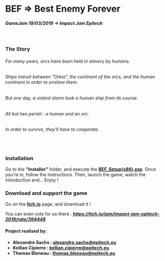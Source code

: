 # BEF => Best Enemy Forever
##### GameJam 19/03/2019 -> Impact Jam Epitech
&nbsp;
### The Story
###### For many years, orcs have been held in slavery by humans.
###### Ships transit between "Orkia", the continent of the orcs, and the human continent in order to enslave them.
###### But one day, a violent storm took a human ship from its course.
###### All but two perish : a human and an orc.
###### In order to survive, they'll have to cooperate.
&nbsp;
### Installation
Go to the **"Installer"** folder, and execute the [**BEF_Setup(x86).exe**](https://github.com/SachsA/BEF/tree/master/Installer).
Once you're in, follow the instructions.
Then, launch the game, watch the introduction and... Enjoy !
&nbsp;
### Download and support the game  
Go on the  **[Itch.io](https://k-6pir.itch.io/best-enemy-forever)** page, and download it !

You can even vote for us there : ***https://itch.io/jam/impact-jam-epitech-2019/rate/394448***
&nbsp;
#### Project realised by:
- **Alexandre Sachs : [alexandre.sachs@epitech.eu](https://github.com/SachsA)**
- **Kellian Cipierre : [kellian.cipierre@epitech.eu](https://github.com/K6PIR)**
- **Thomas Bleneau : [thomas.bleneau@epitech.eu](https://github.com/TBlenoX)**

